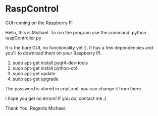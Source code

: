# RaspControl
GUI running on the Raspberry PI

Hello, this is Michael.
To run the program use the command: python raspController.py

It is the bare GUI, no functionality yet :). It has a few dependencies and you'll to download them on your Raspberry PI.
1. sudo apt-get install pyqt4-dev-tools
2. sudo apt-get install python-qt4
3. sudo apt-get update
4. sudo apt-get upgrade

The password is stored in cript.xml, you can change it from there.

I hope you get no errors! If you do, contact me ;)

Thank You, Regards Michael.

